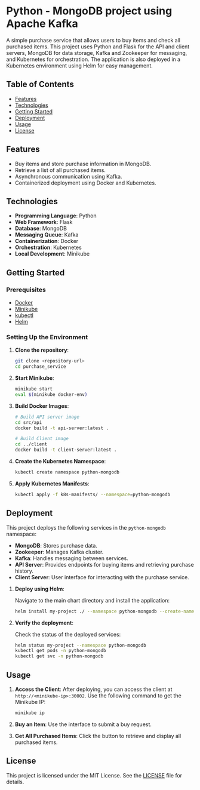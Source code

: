 # Python - MongoDB project using Apache Kafka

A simple purchase service that allows users to buy items and check all purchased items. This project uses Python and Flask for the API and client servers, MongoDB for data storage, Kafka and Zookeeper for messaging, and Kubernetes for orchestration. The application is also deployed in a Kubernetes environment using Helm for easy management.

## Table of Contents

- [Features](#features)
- [Technologies](#technologies)
- [Getting Started](#getting-started)
- [Deployment](#deployment)
- [Usage](#usage)
- [License](#license)

## Features

- Buy items and store purchase information in MongoDB.
- Retrieve a list of all purchased items.
- Asynchronous communication using Kafka.
- Containerized deployment using Docker and Kubernetes.

## Technologies

- **Programming Language**: Python
- **Web Framework**: Flask
- **Database**: MongoDB
- **Messaging Queue**: Kafka
- **Containerization**: Docker
- **Orchestration**: Kubernetes
- **Local Development**: Minikube

## Getting Started

### Prerequisites

- [Docker](https://www.docker.com/get-started)
- [Minikube](https://minikube.sigs.k8s.io/docs/start/)
- [kubectl](https://kubernetes.io/docs/tasks/tools/install-kubectl/)
- [Helm](https://helm.sh/docs/intro/install/)

### Setting Up the Environment

1. **Clone the repository**:
   ```bash
   git clone <repository-url>
   cd purchase_service
   ```

2. **Start Minikube**:
   ```bash
   minikube start
   eval $(minikube docker-env)
   ```

3. **Build Docker Images**:
   ```bash
   # Build API server image
   cd src/api
   docker build -t api-server:latest .

   # Build Client image
   cd ../client
   docker build -t client-server:latest .
   ```

4. **Create the Kubernetes Namespace**:
   ```bash
   kubectl create namespace python-mongodb
   ```

5. **Apply Kubernetes Manifests**:
   ```bash
   kubectl apply -f k8s-manifests/ --namespace=python-mongodb
   ```

## Deployment

This project deploys the following services in the `python-mongodb` namespace:

- **MongoDB**: Stores purchase data.
- **Zookeeper**: Manages Kafka cluster.
- **Kafka**: Handles messaging between services.
- **API Server**: Provides endpoints for buying items and retrieving purchase history.
- **Client Server**: User interface for interacting with the purchase service.

1. **Deploy using Helm**:

   Navigate to the main chart directory and install the application:

   ```bash
   helm install my-project ./ --namespace python-mongodb --create-namespace
   ```

2. **Verify the deployment**:

   Check the status of the deployed services:

   ```bash
   helm status my-project --namespace python-mongodb
   kubectl get pods -n python-mongodb
   kubectl get svc -n python-mongodb
   ```

## Usage

1. **Access the Client**:
   After deploying, you can access the client at `http://<minikube-ip>:30002`. Use the following command to get the Minikube IP:
   ```bash
   minikube ip
   ```

2. **Buy an Item**:
   Use the interface to submit a buy request.

3. **Get All Purchased Items**:
   Click the button to retrieve and display all purchased items.

## License

This project is licensed under the MIT License. See the [LICENSE](LICENSE) file for details.
